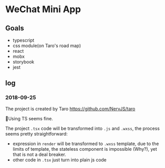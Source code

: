 # WeChat Mini App 

## Goals

+ typescript
+ css module(on Taro's road map)
+ react
+ mobx
+ storybook
+ jest


## log 

### 2018-09-25

The project is created by Taro https://github.com/NervJS/taro

Using TS seems fine.

The project `.tsx`  code will be transformed into `.js` and `.wxss`, the process seems pretty straightforward:

+ expression in `render`  will be transformed to `.wxss` template, due to the limits of template, the stateless component is impossible (Why?), yet that is not a deal breaker.
+ other code in `.tsx`  just turn into plain js code


